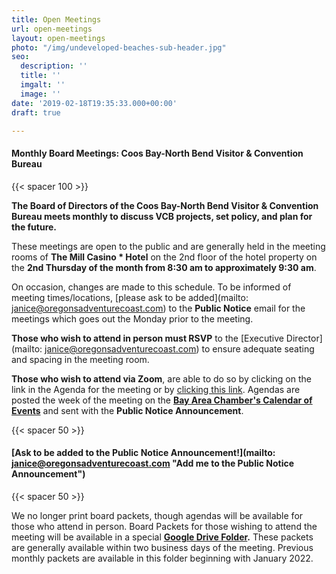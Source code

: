 ```yaml
---
title: Open Meetings
url: open-meetings
layout: open-meetings
photo: "/img/undeveloped-beaches-sub-header.jpg"
seo:
  description: ''
  title: ''
  imgalt: ''
  image: ''
date: '2019-02-18T19:35:33.000+00:00'
draft: true

---
```

#### **Monthly Board Meetings: Coos Bay-North Bend Visitor & Convention Bureau**

{{< spacer 100 >}}

**The Board of Directors of the Coos Bay-North Bend Visitor & Convention Bureau meets monthly to discuss VCB projects, set policy, and plan for the future.**

These meetings are open to the public and are generally held in the meeting rooms of **The Mill Casino * Hotel** on the 2nd floor of the hotel property on the **2nd Thursday of the month from 8:30 am to approximately 9:30 am**. 

On occasion, changes are made to this schedule. To be informed of meeting times/locations, [please ask to be added](mailto: janice@oregonsadventurecoast.com) to the **Public Notice** email for the meetings which goes out the Monday prior to the meeting.

**Those who wish to attend in person must RSVP** to the [Executive Director](mailto: janice@oregonsadventurecoast.com) to ensure adequate seating and spacing in the meeting room.

**Those who wish to attend via Zoom**, are able to do so by clicking on the link in the Agenda for the meeting or by [clicking this link](https://us02web.zoom.us/j/81105093209?pwd=ZTFobnJYWFV0UWdvaXJETktBSmNyZz09). Agendas are posted the week of the meeting on the [**Bay Area Chamber's Calendar of Events**](https://coosbaynorthbendcharlestonchamber.com/events/) and sent with the **Public Notice Announcement**.

{{< spacer 50 >}}

#### [Ask to be added to the Public Notice Announcement!](mailto: janice@oregonsadventurecoast.com "Add me to the Public Notice Announcement")

{{< spacer 50 >}}

We no longer print board packets, though agendas will be available for those who attend in person. Board Packets for those wishing to attend the meeting will be available in a special [**Google Drive Folder**](https://drive.google.com/drive/folders/1OZvnu7mJjgkQspZnEG-Ab3wPahsx0O-Q?usp=sharing)**.** These packets are generally available within two business days of the meeting. Previous monthly packets are available in this folder beginning with January 2022.